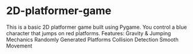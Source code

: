 

# 2D-platformer-game
This is a basic 2D platformer game built using Pygame. You control a blue character that jumps on red platforms.  Features: Gravity &amp; Jumping Mechanics Randomly Generated Platforms Collision Detection Smooth Movement
